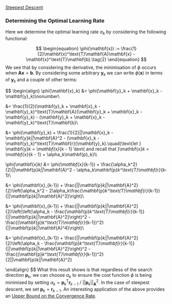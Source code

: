 [Steepest Descent](steepest-descent.md)

### Determining the Optimal Learning Rate

Here we determine the optimal learning rate $\alpha_k$ by considering the following functional:

$$
\begin{equation}
	\phi(\mathbf{x}) := \frac{1}{2}\mathbf{x}^\text{T}\mathbf{A}\mathbf{x} - \mathbf{x}^\text{T}\mathbf{b}.\tag{2}
\end{equation}
$$
We see that by considering the derivative, the minimisation of $\phi$ occurs when $\mathbf{A}\mathbf{x} = \mathbf{b}$. By considering some arbitrary $\mathbf{y}_k$ we can write $\phi(\mathbf{x})$ in terms of $\mathbf{y}_k$ and a couple of other terms:

$$
\begin{align}
\phi(\mathbf{x}_k) &= \phi(\mathbf{y}_k + \mathbf{x}_k - \mathbf{y}_k)\nonumber\\

&= \frac{1}{2}(\mathbf{y}_k + \mathbf{x}_k - \mathbf{y}_k)^\text{T}\mathbf{A}(\mathbf{y}_k + \mathbf{x}_k - \mathbf{y}_k) - (\mathbf{y}_k + \mathbf{x}_k - \mathbf{y}_k)^\text{T}\mathbf{b}\\

&= \phi(\mathbf{y}_k) + \frac{1}{2}||\mathbf{x}_k - \mathbf{y}_k||_\mathbf{A}^2 - (\mathbf{x}_k - \mathbf{y}_k)^\text{T}\mathbf{r}(\mathbf{y}_k).\quad(\text{let } \mathbf{y}_k = \mathbf{x}_{k - 1} \text{ and recall that }\mathbf{x}_k = \mathbf{x}_{k - 1} + \alpha_k\mathbf{p}_k)\\\\



\phi(\mathbf{x}_k) &= \phi(\mathbf{x}_{k-1}) + \frac{\alpha_k^2}{2}||\mathbf{p}_k||_\mathbf{A}^2 - \alpha_k\mathbf{p}_k^\text{T}\mathbf{r}_{k-1}\\

&= \phi(\mathbf{x}_{k-1}) + \frac{||\mathbf{p}_k||_\mathbf{A}^2}{2}\left(\alpha_k^2 - 2\alpha_k\frac{\mathbf{p}_k^\text{T}\mathbf{r}_{k-1}}{||\mathbf{p}_k||_\mathbf{A}^2}\right)\\

&= \phi(\mathbf{x}_{k-1}) + \frac{||\mathbf{p}_k||_\mathbf{A}^2}{2}\left(\left(\alpha_k - \frac{\mathbf{p}_k^\text{T}\mathbf{r}_{k-1}}{||\mathbf{p}_k||_\mathbf{A}^2}\right)^2 - \frac{(\mathbf{p}_k^\text{T}\mathbf{r}_{k-1})^2}{||\mathbf{p}_k||_\mathbf{A}^4}\right)\\

&= \phi(\mathbf{x}_{k-1}) + \frac{||\mathbf{p}_k||_\mathbf{A}^2}{2}\left(\alpha_k - \frac{\mathbf{p}_k^\text{T}\mathbf{r}_{k-1}}{||\mathbf{p}_k||_\mathbf{A}^2}\right)^2 - \frac{(\mathbf{p}_k^\text{T}\mathbf{r}_{k-1})^2}{2||\mathbf{p}_k||_\mathbf{A}^2}

\end{align}
$$
What this result shows is that regardless of the search direction $\mathbf{p}_k$, we can choose $\alpha_k$ to ensure the cost function $\phi$ is being minimised by setting $\alpha_k = \mathbf{p}_k^\text{T}\mathbf{r}_{k-1}\ /\ ||\mathbf{p}_k||_\mathbf{A}^2$. In the case of steepest descent, we set $\mathbf{p}_k = \mathbf{r}_{k-1}$. An interesting application of the above provides an [Upper Bound on the Convergence Rate](upper-bound-convergence-rate.md).

